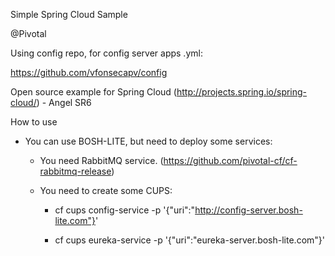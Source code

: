 Simple Spring Cloud Sample

@Pivotal

Using config repo, for config server apps .yml:

https://github.com/vfonsecapv/config

Open source example for Spring Cloud (http://projects.spring.io/spring-cloud/)  - Angel SR6

How to use

* You can use BOSH-LITE, but need to deploy some services:

	* You need RabbitMQ service. (https://github.com/pivotal-cf/cf-rabbitmq-release)

	* You need to create some CUPS:

		* cf cups config-service -p '{"uri":"http://config-server.bosh-lite.com"}'

		* cf cups eureka-service -p '{"uri":"eureka-server.bosh-lite.com"}'